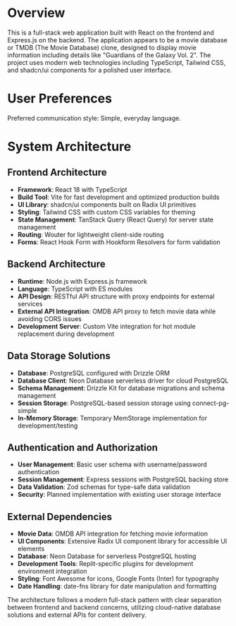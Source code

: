# Overview

This is a full-stack web application built with React on the frontend and Express.js on the backend. The application appears to be a movie database or TMDB (The Movie Database) clone, designed to display movie information including details like "Guardians of the Galaxy Vol. 2". The project uses modern web technologies including TypeScript, Tailwind CSS, and shadcn/ui components for a polished user interface.

# User Preferences

Preferred communication style: Simple, everyday language.

# System Architecture

## Frontend Architecture
- **Framework**: React 18 with TypeScript
- **Build Tool**: Vite for fast development and optimized production builds
- **UI Library**: shadcn/ui components built on Radix UI primitives
- **Styling**: Tailwind CSS with custom CSS variables for theming
- **State Management**: TanStack Query (React Query) for server state management
- **Routing**: Wouter for lightweight client-side routing
- **Forms**: React Hook Form with Hookform Resolvers for form validation

## Backend Architecture
- **Runtime**: Node.js with Express.js framework
- **Language**: TypeScript with ES modules
- **API Design**: RESTful API structure with proxy endpoints for external services
- **External API Integration**: OMDB API proxy to fetch movie data while avoiding CORS issues
- **Development Server**: Custom Vite integration for hot module replacement during development

## Data Storage Solutions
- **Database**: PostgreSQL configured with Drizzle ORM
- **Database Client**: Neon Database serverless driver for cloud PostgreSQL
- **Schema Management**: Drizzle Kit for database migrations and schema management
- **Session Storage**: PostgreSQL-based session storage using connect-pg-simple
- **In-Memory Storage**: Temporary MemStorage implementation for development/testing

## Authentication and Authorization
- **User Management**: Basic user schema with username/password authentication
- **Session Management**: Express sessions with PostgreSQL backing store
- **Data Validation**: Zod schemas for type-safe data validation
- **Security**: Planned implementation with existing user storage interface

## External Dependencies
- **Movie Data**: OMDB API integration for fetching movie information
- **UI Components**: Extensive Radix UI component library for accessible UI elements
- **Database**: Neon Database for serverless PostgreSQL hosting
- **Development Tools**: Replit-specific plugins for development environment integration
- **Styling**: Font Awesome for icons, Google Fonts (Inter) for typography
- **Date Handling**: date-fns library for date manipulation and formatting

The architecture follows a modern full-stack pattern with clear separation between frontend and backend concerns, utilizing cloud-native database solutions and external APIs for content delivery.